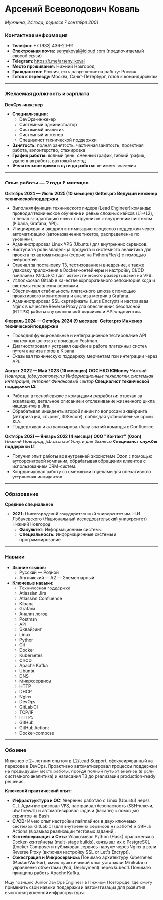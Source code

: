 # Арсений Всеволодович Коваль
*Мужчина, 24 года, родился 7 сентября 2001*

### Контактная информация
- **Телефон:** +7 (933) 436-20-91
- **Электронная почта:** senyakoval@icloud.com (предпочитаемый способ связи)
- **Telegram:** https://t.me/arseny_koval
- **Место проживания:** Нижний Новгород
- **Гражданство:** Россия, есть разрешение на работу: Россия
- **Готов к переезду:** Москва, Санкт-Петербург, готов к командировкам

---

### Желаемая должность и зарплата
**DevOps-инженер**
- **Специализации:**
    - DevOps-инженер
    - Системный администратор
    - Системный аналитик
    - Системный инженер
    - Специалист технической поддержки
- **Занятость:** полная занятость, частичная занятость, проектная работа, волонтерство, стажировка
- **График работы:** полный день, сменный график, гибкий график, удаленная работа, вахтовый метод
- **Желательное время в пути до работы:** не имеет значения

---

### Опыт работы — 2 года 8 месяцев

**Октябрь 2024 — Июль 2025 (10 месяцев)**
**Getter.pro**
**Ведущий инженер технической поддержки**

-   Выполнял функции технического лидера (Lead Engineer) команды: проводил техническое обучение и ревью сложных кейсов (L1->L2), отвечал за адаптацию новых сотрудников к внутренним системам (Kibana, Grafana, API).
-   Инициировал и внедрил оптимизацию процессов поддержки через автоматизацию (автоназначение тикетов, распределение по уровням).
-   Администрировал Linux VPS (Ubuntu) для внутренних сервисов.
-   Выступил в роли владельца продукта и системного аналитика для проекта по автоматизации (сервис на Python/Flask) с помощью нейросетей.
-   Отвечал за постановку ТЗ, тестирование и внедрение, а также упаковку приложения в Docker-контейнеры и настройку CI/CD пайплайна (GitLab CI) для автоматического развертывания на VPS.
-   Использовал GitLab в качестве корпоративного репозитория кода и системы управления версиями.
-   Обеспечивал стабильность платежного шлюза с помощью проактивного мониторинга и анализа метрик в Grafana.
-   Администрировал SSL-сертификаты (Let's Encrypt) и настраивал Nginx в качестве Reverse Proxy для обеспечения безопасной (HTTPS) работы внутренних веб-сервисов и API-эндпоинтов.

**Февраль 2024 — Октябрь 2024 (9 месяцев)**
**Getter.pro**
**Инженер технической поддержки**

-   Проводил функциональное и интеграционное тестирование API платежных шлюзов с помощью Postman.
-   Диагностировал и устранял ошибки в работе платежных систем путем анализа логов в Kibana.
-   Оказывал техническую поддержку мерчантам при интеграции через API.

**Август 2022 — Май 2023 (10 месяцев)**
**ООО НКО ЮMoney**
*Нижний Новгород, jobs.yoomoney.ru/*
*Информационные технологии, системная интеграция, интернет*
*Финансовый сектор*
**Специалист технической поддержки L2**

-   Работал в тесной связке с командами разработки: отвечал за эскалацию, детальное описание и отслеживание жизненного цикла инцидентов в Jira.
-   Обрабатывал инциденты второй линии по вопросам эквайринга (авторизация, клиринг, 3DSecure), соблюдая установленные сроки SLA.
-   Поддерживал и актуализировал базу знаний команды в Confluence.

**Октябрь 2021 — Январь 2022 (4 месяца)**
**ООО "Контакт" (Ozon)**
*Нижний Новгород, job.ozon.ru/*
*Услуги для бизнеса*
**Специалист службы поддержки L1**

-   Получил опыт работы во внутренней экосистеме Ozon с помощью аутсорсинговой компании, обрабатывая обращения клиентов с использованием CRM-систем.
-   Координировал работу со смежными отделами для оперативного устранения инцидентов.

---

### Образование
**Среднее специальное**
- **2021:** Нижегородский государственный университет им. Н.И. Лобачевского (Национальный исследовательский университет), Нижний Новгород
    - **Факультет:** Информационные системы
    - **Специальность:** Информационные системы и программирование

---

### Навыки
- **Знание языков:**
    - Русский — Родной
    - Английский — A2 — Элементарный
- **Ключевые навыки:**
    - Техническая поддержка
    - Atlassian Jira
    - Atlassian Confluence
    - Kibana
    - Grafana
    - Анализ логов
    - Postman
    - API
    - Эквайринг
    - Linux
    - Python
    - Git
    - Docker
    - Kubernetes
    - CI/CD
    - Apache Kafka
    - Ubuntu
    - DNS
    - Микросервисы
    - HTTP
    - DHCP
    - Nginx
    - DevOps
    - GitLab CI
    - TCP/IP
    - HTTPS
    - GitHub
    - GitHub Actions
    - Docker-compose

---

### Обо мне
Инженер с 2+ летним опытом в L2/Lead Support, сфокусированный на переходе в DevOps. Проактивно автоматизировал процессы поддержки на предыдущем месте работы, пройдя полный путь от анализа (в роли системного аналитика) и написания ТЗ до реализации production-ready решения.

**Ключевой практический опыт:**

-   **Инфраструктура и ОС:** Уверенно работаю с Linux (Ubuntu) через CLI. Администрировал VPS, настраивал безопасность (SSH-ключи, ufw firewall) и автоматизировал задачи (бэкапы) с помощью скриптов на Bash.
-   **CI/CD:** Имею опыт настройки пайплайнов в двух ключевых системах: GitLab CI (для внутренних сервисов на работе) и GitHub Actions (в рамках реализации тестовых заданий).
-   **Контейнеризация и Сети:** Упаковывал Python (Flask) приложения в Docker-контейнеры (multi-stage builds), связывал их с PostgreSQL (Docker Compose) и публиковал сервисы наружу через Nginx в роли Reverse Proxy (включая настройку SSL от Let's Encrypt).
-   **Оркестрация и Микросервисы:** Понимаю архитектуру Kubernetes (Master/Worker), имею практический опыт установки Minikube и управления объектами (Pod, Deployment) через kubectl. Понимаю принципы работы Apache Kafka.

Ищу позицию Junior DevOps Engineer в Нижнем Новгороде, где смогу применить свои навыки поддержки и автоматизации для развития высоконагруженной инфраструктуры.